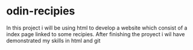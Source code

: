 # odin-recipies

In this project i will be using html to develop a website which consist of a index page linked to some recipies.
After finishing the proyect i wil have demonstrated my skills in html and git